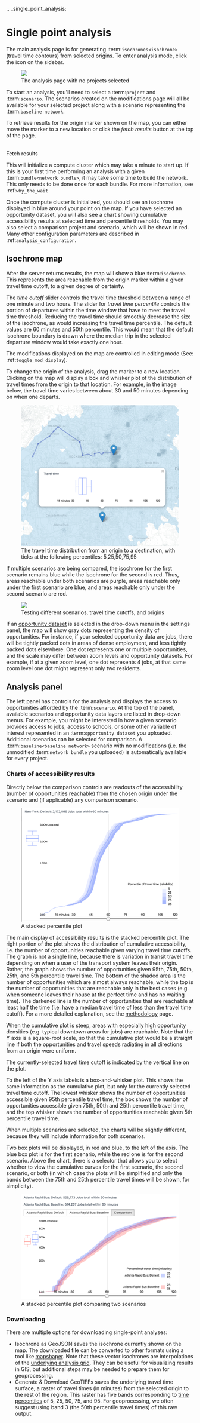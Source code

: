 .. _single_point_analysis:
# Single point analysis

The main analysis page is for generating :term:`isochrones<isochrone>` (travel time contours) from selected origins. To enter analysis mode, click the <i class="fa fa-area-chart"></i> icon on the sidebar. 

<figure>
  <img src="../img/analysis-default-settings.png" />
  <figcaption>The analysis page with no projects selected</figcaption>
</figure>

To start an analysis, you'll need to select a :term:`project` and :term:`scenario`. The scenarios created on the modifications page will all be available for your selected project along with a scenario representing the :term:`baseline network`. 

To retrieve results for the origin marker shown on the map, you can either move the marker to a new location or click the *fetch results* button at the top of the page. 

<br><span class="btn btn-info"><i class="fa fa-refresh"></i> Fetch results</span>

This will initialize a compute cluster which may take a minute to start up. 
If this is your first time performing an analysis with a given :term:`bundle<network bundle>`, it may take some time to build the network. This only needs to be done once for each bundle. 
For more information, see :ref:`why_the_wait`

Once the compute cluster is initialized, you should see an isochrone displayed in blue around your point on the map. If you have selected an opportunity dataset, you will also see a chart showing cumulative accessibility results at selected time and percentile thresholds. You may also select a comparison project and scenario, which will be shown in red. 
Many other configuration parameters are described in :ref:`analysis_configuration`.

## Isochrone map

After the server returns results, the map will show a blue :term:`isochrone`. 
This represents the area reachable from the origin marker within a given travel time cutoff, to a given degree of certainty. 

The *time cutoff* slider controls the travel time threshold between a range of one minute and two hours. The slider for *travel time percentile* controls the portion of departures within the time window that have to meet the travel time threshold. 
Reducing the travel time should smoothly decrease the size of the isochrone, as would increasing the travel time percentile. 
The default values are 60 minutes and 50th percentile. This would mean that the default isochrone boundary is drawn where the median trip in the selected departure window would take exactly one hour. 

The modifications displayed on the map are controlled in editing mode (See: :ref:`toggle_mod_display`).

To change the origin of the analysis, drag the marker to a new location. Clicking on the map will display a box and whisker plot of the distribution of travel times from the origin to that location. For example, in the image below, the travel time varies between about 30 and 50 minutes depending on when one departs.

<figure>
  <img src="../img/destination-travel-time-distribution.png" />
  <figcaption>The travel time distribution from an origin to a destination, with ticks at the following percentiles: 5,25,50,75,95</figcaption>
</figure>

If multiple scenarios are being compared, the isochrone for the first scenario remains blue while the isochrone for the second is red. Thus, areas reachable under both scenarios are purple, areas reachable only under the first scenario are blue, and areas reachable only under the second scenario are red.

<figure>
  <img src="../img/seattle-isos.gif" />
  <figcaption>Testing different scenarios, travel time cutoffs, and origins</figcaption>
</figure>

If an [opportunity dataset](../prepare-inputs/upload-opportunity-data.html) is selected in the drop-down menu in the settings panel, the map will show gray dots representing the density of opportunities. For instance, if your selected opportunity data are jobs, there will be tightly packed dots in areas of dense employment, and less tightly packed dots elsewhere. One dot represents one or multiple opportunities, and the scale may differ between zoom levels and opportunity datasets. For example, if at a given zoom level, one dot represents 4 jobs, at that same zoom level one dot might represent only two residents.

## Analysis panel

The left panel has controls for the analysis and displays the access to opportunities afforded by the :term:`scenario`. At the top of the panel, available scenarios and opportunity data layers are listed in drop-down menus. For example, you might be interested in how a given scenario provides access to jobs, access to schools, or some other variable of interest represented in an :term:`opportunity dataset` you uploaded.
Additional scenarios can be selected for comparison. A :term:`baseline<baseline network>` scenario with no modifications (i.e. the unmodified :term:`network bundle` you uploaded) is automatically available for every project.

### Charts of accessibility results

Directly below the comparison controls are readouts of the accessibility (number of opportunities reachable) from the chosen origin under the scenario and (if applicable) any comparison scenario.

<figure>
  <img src="../img/analysis-stacked-percentile.png" />
  <figcaption>A stacked percentile plot</figcaption>
</figure>

The main display of accessibility results is the stacked percentile plot. The right portion of the plot shows the distribution of cumulative accessibility, i.e. the number of opportunities reachable given varying travel time cutoffs. The graph is not a single line, because there is variation in transit travel time depending on when a user of the transport system leaves their origin. Rather, the graph shows the number of opportunities given 95th, 75th, 50th, 25th, and 5th percentile travel time. The bottom of the shaded area is the number of opportunities which are almost always reachable, while the top is the number of opportunities that are reachable only in the best cases (e.g. when someone leaves their house at the perfect time and has no waiting time). The darkened line is the number of opportunities that are reachable at least half the time (i.e. have a median travel time of less than the travel time cutoff). For a more detailed explanation, see the [methodology](methodology.html) page.

When the cumulative plot is steep, areas with especially high opportunity densities (e.g. typical downtown areas for jobs) are reachable. Note that the Y axis is a square-root scale, so that the cumulative plot would be a straight line if both the opportunities and travel speeds radiating in all directions from an origin were uniform.

The currently-selected travel time cutoff is indicated by the vertical line on the plot.

To the left of the Y axis labels is a box-and-whisker plot. This shows the same information as the cumulative plot, but only for the currently selected travel time cutoff. The lowest whisker shows the number of opportunities accessible given 95th percentile travel time, the box shows the number of opportunities accessible given 75th, 50th and 25th percentile travel time, and the top whisker shows the number of opportunities reachable given 5th percentile travel time.

When multiple scenarios are selected, the charts will be slightly different, because they will include information for both scenarios.

Two box plots will be displayed, in red and blue, to the left of the axis. The blue box plot is for the first scenario, while the red one is for the second scenario. Above the chart, there is a selector that allows you to select whether to view the cumulative curves for the first scenario, the second scenario, or both (in which case the plots will be simplified and only the bands between the 75th and 25th percentile travel times will be shown, for simplicity).

<figure>
  <img src="../img/stacked-percentile-comparison.png" />
  <figcaption>A stacked percentile plot comparing two scenarios</figcaption>
</figure>

### Downloading

There are multiple options for downloading single-point analyses:

- <span class="btn btn-info"><i class="fa fa-download"></i> Isochrone as GeoJSON</span> saves the isochrone currently shown on the map. The downloaded file can be converted to other formats using a tool like [mapshaper](http://mapshaper.org). Note that these vector isochrones are interpolations of the [underlying analysis grid](methodology.html#spatial-resolution). They can be useful for visualizing results in GIS, but additional steps may be needed to prepare them for geoprocessing.
- <span class="btn btn-info"><i class="fa fa-globe"></i> Generate & Download GeoTIFFs</span> saves the underlying travel time surface, a raster of travel times (in minutes) from the selected origin to the rest of the region. This raster has five bands corresponding to [time percentiles](methodology.html#time-percentile) of 5, 25, 50, 75, and 95. For geoprocessing, we often suggest using band 3 (the 50th percentile travel times) of this raw output.
